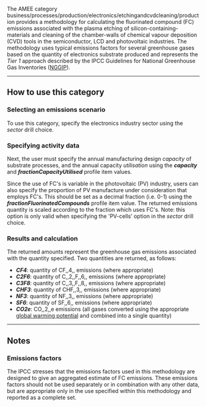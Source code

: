 The AMEE category
business/processes/production/electronics/etchingandcvdcleaning/production
provides a methodology for calculating the fluorinated compound (FC)
emissions associated with the plasma etching of
silicon-containing-materials and cleaning of the chamber-walls of
chemical vapour deposition (CVD) tools in the semiconductor, LCD and
photovoltaic industries. The methodology uses typical emissions factors
for several greenhouse gases based on the quantity of electronics
substrate produced and represents the *Tier 1* approach described by the
IPCC Guidelines for National Greenhouse Gas Inventories
([NGGIP](http://www.ipcc-nggip.iges.or.jp/public/2006gl/vol3.html)).

-----

## How to use this category

### Selecting an emissions scenario

To use this category, specify the electronics industry sector using the
*sector* drill choice.

### Specifying activity data

Next, the user must specify the annual manufacturing design *capacity*
of substrate processes, and the annual capacity *utilisation* using the
***capacity*** and ***fractionCapacityUtilised*** profile item values.

Since the use of FC's is variable in the photovoltaic (PV) industry,
users can also specify the proportion of PV manufacture under
consideration that employs FC's. This should be set as a decimal
fraction (i.e. 0-1) using the ***fractionFluorinatedCompounds*** profile
item value. The returned emissions quantity is scaled according to the
fraction which uses FC's. Note: this option is only valid when
specifying the 'PV-cells' option in the *sector* drill choice.

### Results and calculation

The returned amounts represent the greenhouse gas emissions associated
with the quantity specified. Two quantities are returned, as follows:

  - ***CF4***: quantity of CF,,4,, emissions (where appropriate)
  - ***C2F6***: quantity of C,,2,,F,,6,, emissions (where appropriate)
  - ***C3F8***: quantity of C,,3,,F,,8,, emissions (where appropriate)
  - ***CHF3***: quantity of CHF,,3,, emissions (where appropriate)
  - ***NF3***: quantity of NF,,3,, emissions (where appropriate)
  - ***SF6***: quantity of SF,,6,, emissions (where appropriate)
  - ***CO2e***: CO,,2,,e emissions (all gases converted using the
    appropriate [global warming
    potential](Greenhouse_gases_Global_warming_potentials) and combined
    into a single quantity)

-----

## Notes

### Emissions factors

The IPCC stresses that the emissions factors used in this methodology
are designed to give an aggregated estimate of FC emissions. These
emissions factors should not be used separately or in combination with
any other data, but are appropriate only in the use specified within
this methodology and reported as a complete set.
